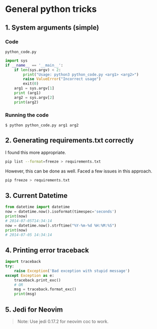 # General python tricks

## 1. System arguments (simple)

### Code

`python_code.py`

```python
import sys
if __name__ == '__main__':
    if len(sys.argv) < 2:
        print("Usage: python3 python_code.py <arg1> <arg2>")
        raise ValueError("Incorrect usage")
        exit(0)
    arg1 = sys.argv[1]
    print (arg1)
    arg2 = sys.argv[2]
    print(arg2)
```

### Running the code

```console
$ python python_code.py arg1 arg2
```

## 2. Generating requirements.txt correctly

I found this more appropriate.

```zsh
pip list --format=freeze > requirements.txt
```

However, this can be done as well. Faced a few issues in this approach.

```zsh
pip freeze > requirements.txt
```

## 3. Current Datetime

```python
from datetime import datetime
now = datetime.now().isoformat(timespec='seconds')
print(now)
# 2014-07-05T14:34:14
now = datetime.now().strftime("%Y-%m-%d %H:%M:%S")
print(now)
# 2014-07-05 14:34:14
```

## 4. Printing error traceback

```python
import traceback
try:
    raise Exception('Bad exception with stupid message')
except Exception as e:
    traceback.print_exc()
    # OR
    msg = traceback.format_exc()
    print(msg)
```

## 5. Jedi for Neovim
> Note: Use jedi 0.17.2 for neovim coc to work.

